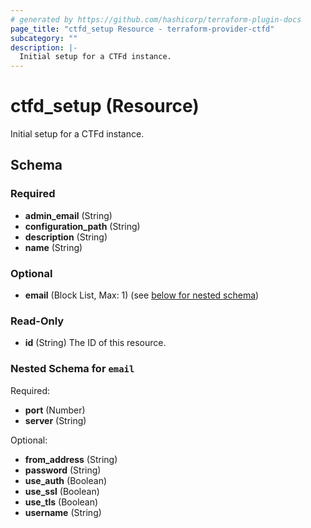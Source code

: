 ```yaml
---
# generated by https://github.com/hashicorp/terraform-plugin-docs
page_title: "ctfd_setup Resource - terraform-provider-ctfd"
subcategory: ""
description: |-
  Initial setup for a CTFd instance.
---
```


# ctfd_setup (Resource)

Initial setup for a CTFd instance.

<!-- schema generated by tfplugindocs -->
## Schema

### Required

- **admin_email** (String)
- **configuration_path** (String)
- **description** (String)
- **name** (String)

### Optional

- **email** (Block List, Max: 1) (see [below for nested schema](#nested-schema-for-email))

### Read-Only

- **id** (String) The ID of this resource.

### Nested Schema for `email`

Required:

- **port** (Number)
- **server** (String)

Optional:

- **from_address** (String)
- **password** (String)
- **use_auth** (Boolean)
- **use_ssl** (Boolean)
- **use_tls** (Boolean)
- **username** (String)
